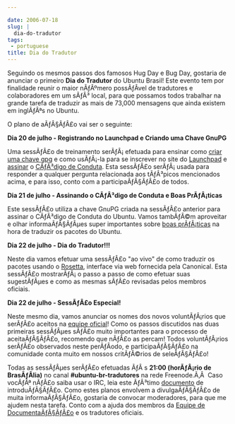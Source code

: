 ```yaml
---

date: 2006-07-18
slug: |
  dia-do-tradutor
tags:
 - portuguese
title: Dia do Tradutor
---
```


Seguindo os mesmos passos dos famosos Hug Day e Bug Day, gostaria de
anunciar o primeiro **Dia do Tradutor** do Ubuntu Brasil! Este evento
tem por finalidade reunir o maior nÃƒÂºmero possÃƒÂ­vel de tradutores e
colaboradores em um sÃƒÂ³ local, para que possamos todos trabalhar na
grande tarefa de traduzir as mais de 73,000 mensagens que ainda existem
em inglÃƒÂªs no Ubuntu.

O plano de aÃƒÂ§ÃƒÂ£o vai ser o seguinte:

**Dia 20 de julho - Registrando no Launchpad e Criando uma Chave GnuPG**

Uma sessÃƒÂ£o de treinamento serÃƒÂ¡ efetuada para ensinar como [criar
uma chave gpg](http://wiki.ubuntubrasil.org/GnuPG) e como usÃƒÂ¡-la para
se inscrever no site do [Launchpad](https://launchpad.net) e
[assinar](http://wiki.ubuntubrasil.org/AssinarCodigoDeConduta) o
[CÃƒÂ³digo de
Conduta](http://wiki.ubuntubrasil.org/CodigodeConduta1.0.1). Esta
sessÃƒÂ£o serÃƒÂ¡ usada para responder a qualquer pergunta relacionada
aos tÃƒÂ³picos mencionados acima, e para isso, conto com a
participaÃƒÂ§ÃƒÂ£o de todos.

**Dia 21 de julho - Assinando o CÃƒÂ³digo de Conduta e Boas
PrÃƒÂ¡ticas**

Este sessÃƒÂ£o utiliza a chave GnuPG criada na sessÃƒÂ£o anterior para
assinar o CÃƒÂ³digo de Conduta do Ubuntu. Vamos tambÃƒÂ©m aproveitar e
olhar informaÃƒÂ§ÃƒÂµes super importantes sobre [boas
prÃƒÂ¡ticas](http://wiki.ubuntubrasil.org/l10n) na hora de traduzir os
pacotes do Ubuntu.

**Dia 22 de julho - Dia do Tradutor!!!**

Neste dia vamos efetuar uma sessÃƒÂ£o "ao vivo" de como traduzir os
pacotes usando o [Rosetta](http://wiki.ubuntubrasil.org/RosettaFAQ),
interface via web fornecida pela Canonical. Esta sessÃƒÂ£o mostrarÃƒÂ¡ o
passo a passo de como efetuar suas sugestÃƒÂµes e como as mesmas sÃƒÂ£o
revisadas pelos membros oficiais.

**Dia 22 de julho - SessÃƒÂ£o Especial!**

Neste mesmo dia, vamos anunciar os nomes dos novos voluntÃƒÂ¡rios que
serÃƒÂ£o aceitos na [equipe
oficial](https://launchpad.net/people/ubuntu-l10n-pt-br)! Como os passos
discutidos nas duas primeiras sessÃƒÂµes sÃƒÂ£o muito importantes para o
processo de aceitaÃƒÂ§ÃƒÂ£o, recomendo que nÃƒÂ£o as percam! Todos
voluntÃƒÂ¡rios serÃƒÂ£o observados neste perÃƒÂ­odo, e
participaÃƒÂ§ÃƒÂ£o na comunidade conta muito em nossos critÃƒÂ©rios de
seleÃƒÂ§ÃƒÂ£o!

Todas as sessÃƒÂµes serÃƒÂ£o efetuadas ÃƒÂ s **21:00 (horÃƒÂ¡rio de
BrasÃƒÂ­lia)** no canal **\#ubuntu-br-tradutores** na rede Freenode.Ã‚Â 
Caso vocÃƒÂª nÃƒÂ£o saiba usar o IRC, leia este ÃƒÂ³timo
[documento](http://wiki.ubuntubrasil.org/UsandoIRC) de introduÃƒÂ§ÃƒÂ£o.
Como estes planos envolvem a divulgaÃƒÂ§ÃƒÂ£o de muita informaÃƒÂ§ÃƒÂ£o,
gostaria de convocar moderadores, para que me ajudem nesta tarefa. Conto
com a ajuda dos membros da [Equipe de
DocumentaÃƒÂ§ÃƒÂ£o](http://wiki.ubuntubrasil.org/TimeDeDocumentacao) e
os tradutores oficiais.
